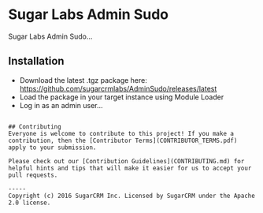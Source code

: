 # Sugar Labs Admin Sudo

Sugar Labs Admin Sudo…

## Installation
* Download the latest .tgz package here: https://github.com/sugarcrmlabs/AdminSudo/releases/latest
* Load the package in your target instance using Module Loader
* Log in as an admin user…
```

## Contributing
Everyone is welcome to contribute to this project! If you make a contribution, then the [Contributor Terms](CONTRIBUTOR_TERMS.pdf) apply to your submission.

Please check out our [Contribution Guidelines](CONTRIBUTING.md) for helpful hints and tips that will make it easier for us to accept your pull requests.

-----
Copyright (c) 2016 SugarCRM Inc. Licensed by SugarCRM under the Apache 2.0 license.
